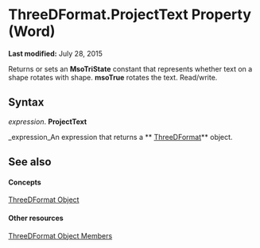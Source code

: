 
# ThreeDFormat.ProjectText Property (Word)

 **Last modified:** July 28, 2015

Returns or sets an  **MsoTriState** constant that represents whether text on a shape rotates with shape. **msoTrue** rotates the text. Read/write.

## Syntax

 _expression_. **ProjectText**

 _expression_An expression that returns a  ** [ThreeDFormat](d397e780-a53d-0cc3-7a02-b40397253e91.md)** object.


## See also


#### Concepts


 [ThreeDFormat Object](d397e780-a53d-0cc3-7a02-b40397253e91.md)
#### Other resources


 [ThreeDFormat Object Members](e34f22f6-7bbb-7997-d21d-9fa3da7e404b.md)
